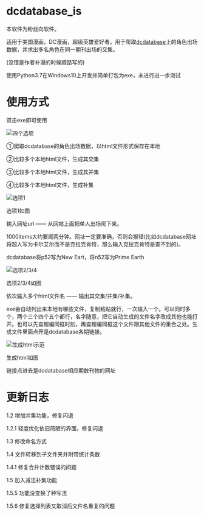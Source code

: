 # dcdatabase_is
本软件为粉丝向软件。

适用于美国漫画，DC漫画，超级英雄爱好者。用于爬取[dcdatabase](https://dc.fandom.com/wiki/DC_Comics_Database)上的角色出场数据，并求出多名角色在同一期刊出场的交集。

(没错是作者补漫的时候顺路写的)

使用Python3.7在Windows10上开发并简单打包为exe，未进行进一步测试

# 使用方式
双击exe即可使用

![四个选项](https://tvax1.sinaimg.cn/large/008vOhrAly1hdgu9j1kifj30ie09nq4b.jpg)

①爬取dcdatabase的角色出场数据，以html文件形式保存在本地

②比较多个本地html文件，生成其交集

③比较多个本地html文件，生成其并集

④比较多个本地html文件，生成补集

![选项1](https://tvax1.sinaimg.cn/large/008vOhrAly1hdgubau8j2j30ib09u769.jpg)

选项1如图

输入网址url —— 从网站上面把单人出场爬下来。

1000items大约要爬两分钟。网址一定要准确，否则会报错(比如dcdatabase网址将超人写为卡尔艾尔而不是克拉克肯特，那么输入克拉克肯特是查不到的)。

dcdatabase将p52写为New Eart，将n52写为Prime Earth

![选项2/3/4](https://tvax1.sinaimg.cn/large/008vOhrAly1hdgucs685hj30l60a1q4m.jpg)

选项2/3/4如图

依次输入多个html文件名 —— 输出其交集/并集/补集。

exe会自动列出来本地有哪些文件，复制粘贴就行，一次输入一个。可以同时多个，两个三个四个五个都行，名字随意，把它自动生成的文件名字改成其他也能打开。也可以先查超蝙同框时刻，再查超蝙同框这个文件跟其他文件的重合之处。生成文件里面点开是dcdatabase各期链接。

![生成html示范](https://tvax1.sinaimg.cn/large/008vOhrAly1hdgalbi6itj30yw0k6gzr.jpg)

生成html如图

链接点进去是dcdatabase相应期数刊物的网址


# 更新日志
1.2 增加并集功能，修复闪退

1.2.1 轻度优化依旧简陋的界面，修复闪退

1.3 修改命名方式

1.4 文件转移到子文件夹并附带统计条数

1.4.1 修复合并计数错误的问题

1.5 加入减法补集功能

1.5.5 功能没变换了种写法

1.5.6 修复选择列表又取消后文件名重复的问题

